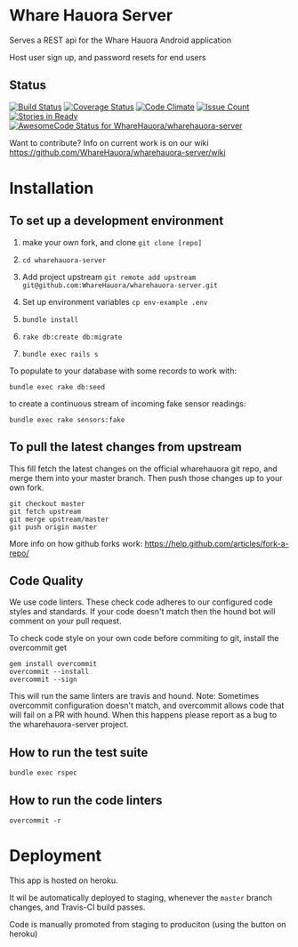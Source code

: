 Whare Hauora Server
===================

Serves a REST api for the Whare Hauora Android application

Host user sign up, and password resets for end users


Status
------
[![Build Status](https://travis-ci.org/WhareHauora/wharehauora-server.svg?branch=master)](https://travis-ci.org/WhareHauora/wharehauora-server)
[![Coverage Status](https://coveralls.io/repos/github/WhareHauora/wharehauora-server/badge.svg?branch=master)](https://coveralls.io/github/WhareHauora/wharehauora-server?branch=master)
[![Code Climate](https://codeclimate.com/github/WhareHauora/wharehauora-server/badges/gpa.svg)](https://codeclimate.com/github/WhareHauora/wharehauora-server)
[![Issue Count](https://codeclimate.com/github/WhareHauora/wharehauora-server/badges/issue_count.svg)](https://codeclimate.com/github/WhareHauora/wharehauora-server)
[![Stories in Ready](https://badge.waffle.io/WhareHauora/wharehauora-server.png?label=ready&title=Ready)](https://waffle.io/WhareHauora/wharehauora-server)
[ ![AwesomeCode Status for WhareHauora/wharehauora-server](https://awesomecode.io/projects/5f56562b-9317-4405-b45d-ec5b7a9b05f5/status)](https://awesomecode.io/projects/57)


Want to contribute? Info on current work is on our wiki
https://github.com/WhareHauora/wharehauora-server/wiki


Installation
============

To set up a development environment
-----------------------------------

1. make your own fork, and clone
  `git clone [repo]`

1. `cd wharehauora-server`

1. Add project upstream
  `git remote add upstream git@github.com:WhareHauora/wharehauora-server.git`

1. Set up environment variables
  `cp env-example .env`

1. `bundle install`

1. `rake db:create db:migrate`

1. `bundle exec rails s`


To populate to your database with some records to work with:

```
bundle exec rake db:seed
```

to create a continuous stream of incoming fake sensor readings:

```
bundle exec rake sensors:fake
```

To pull the latest changes from upstream
-----------------------------------------

This fill fetch the latest changes on the official wharehauora git repo, and merge them into
your master branch. Then push those changes up to your own fork.


```
git checkout master
git fetch upstream
git merge upstream/master
git push origin master
```

More info on how github forks work:
https://help.github.com/articles/fork-a-repo/


Code Quality
-------------

We use code linters. These check code adheres to our configured code styles and standards.
If your code doesn't match then the hound bot will comment on your pull request.

To check code style on your own code before commiting to git, install the overcommit get

```
gem install overcommit
overcommit --install
overcommit --sign
```

This will run the same linters are travis and hound. Note: Sometimes overcommit configuration
doesn't match, and overcommit allows code that will fail on a PR with hound. When this
happens please report as a bug to the wharehauora-server project.


How to run the test suite
-------------------------

`bundle exec rspec`


How to run the code linters
---------------------------

`overcommit -r`


Deployment
==========

This app is hosted on heroku.

It wil be automatically deployed to staging, whenever the `master` branch changes, and Travis-CI build passes.

Code is manually promoted from staging to produciton (using the button on heroku)
